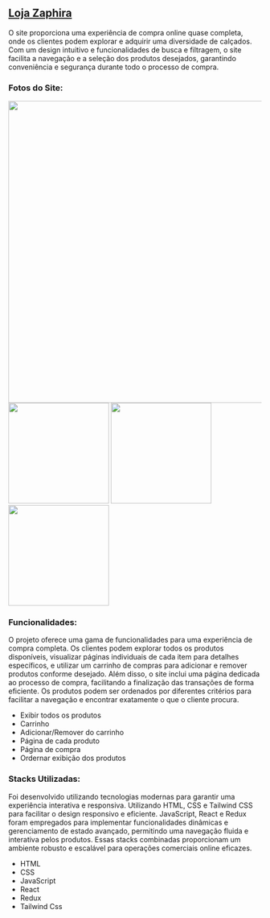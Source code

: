 ## [Loja Zaphira](#)

O site proporciona uma experiência de compra online quase completa, onde os clientes podem explorar e adquirir uma diversidade de calçados. Com um design intuitivo e funcionalidades de busca e filtragem, o site facilita a navegação e a seleção dos produtos desejados, garantindo conveniência e segurança durante todo o processo de compra.

### Fotos do Site:

<img src="assets/readme/img%20(1).jpeg" style="width: 600px" />
<div align="start">
  <img src="assets/readme/img%20(2).jpeg" style="width: 200px" />
  <img src="assets/readme/img%20(3).jpeg" style="width: 200px" />
  <img src="assets/readme/img%20(4).jpeg" style="width: 200px" />
</div>

### Funcionalidades:

O projeto oferece uma gama de funcionalidades para uma experiência de compra completa. Os clientes podem explorar todos os produtos disponíveis, visualizar páginas individuais de cada item para detalhes específicos, e utilizar um carrinho de compras para adicionar e remover produtos conforme desejado. Além disso, o site inclui uma página dedicada ao processo de compra, facilitando a finalização das transações de forma eficiente. Os produtos podem ser ordenados por diferentes critérios para facilitar a navegação e encontrar exatamente o que o cliente procura.

- Exibir todos os produtos
- Carrinho
- Adicionar/Remover do carrinho
- Página de cada produto
- Página de compra
- Ordernar exibição dos produtos

### Stacks Utilizadas:

Foi desenvolvido utilizando tecnologias modernas para garantir uma experiência interativa e responsiva. Utilizando HTML, CSS e Tailwind CSS para facilitar o design responsivo e eficiente. JavaScript, React e Redux foram empregados para implementar funcionalidades dinâmicas e gerenciamento de estado avançado, permitindo uma navegação fluida e interativa pelos produtos. Essas stacks combinadas proporcionam um ambiente robusto e escalável para operações comerciais online eficazes.

- HTML
- CSS
- JavaScript
- React
- Redux
- Tailwind Css
